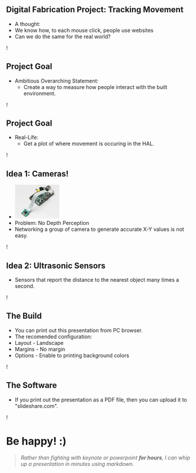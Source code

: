 ## Digital Fabrication Project: Tracking Movement

- A thought: 
 - We know how, to each mouse click, people use websites
 - Can we do the same for the real world? 
 
!

## Project Goal

- Ambitious Overarching Statement:
	- Create a way to measure how people interact with the built environment.
	
	
!

## Project Goal
	 
- Real-Life:
	- Get a plot of where movement is occuring in the HAL. 

!


## Idea 1: Cameras!
- ![Raspi Camera](./camera.jpeg "Camera")
- Problem: No Depth Perception
- Networking a group of camera to generate accurate X-Y values is not easy.

!

## Idea 2: Ultrasonic Sensors

- Sensors that report the distance to the nearest object many times a second.

!

## The Build

- You can print out this presentation from PC browser.
- The recomended configuration:
 - Layout - Landscape
 - Margins - No margin
 - Options - Enable to printing background colors

!

## The Software

- If you print out the presentation as a PDF file, then you can upload it to "slideshare.com".

!

# Be happy! :)

> _Rather than fighting with keynote or powerpoint **for hours**, I can whip up a presentation in minutes using markdown._